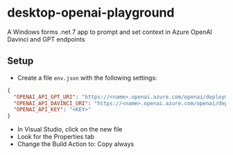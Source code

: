 # desktop-openai-playground
A Windows forms .net 7 app to prompt and set context in Azure OpenAI Davinci and GPT endpoints

## Setup

- Create a file `env.json` with the following settings:
```json
{
  "OPENAI_API_GPT_URI": "https://<name>.openai.azure.com/openai/deployments/gpt/<gpt-deployment-name>/completions?api-version=2023-03-15-preview",
  "OPENAI_API_DAVINCI_URI": "https://<name>.openai.azure.com/openai/deployments/<davinci-deployment-name>/completions?api-version=2022-12-01",
  "OPENAI_API_KEY": "<KEY>"
}
```

- In Visual Studio, click on the new file
- Look for the Properties tab
- Change the Build Action to: Copy always